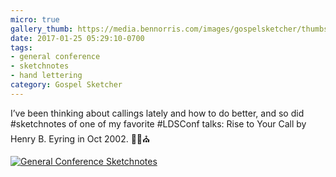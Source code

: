 ```yaml
---
micro: true
gallery_thumb: https://media.bennorris.com/images/gospelsketcher/thumbs/oct-02-eyring.jpg
date: 2017-01-25 05:29:10-0700
tags:
- general conference
- sketchnotes
- hand lettering
category: Gospel Sketcher
---
```


I’ve been thinking about callings lately and how to do better, and so did #sketchnotes of one of my favorite #LDSConf talks: Rise to Your Call by Henry B. Eyring in Oct 2002. ✍🏼⛪️

[![General Conference Sketchnotes](https://media.bennorris.com/images/gospelsketcher/general-conference/oct-02-eyring.jpg)](https://media.bennorris.com/images/gospelsketcher/general-conference/oct-02-eyring.jpg)